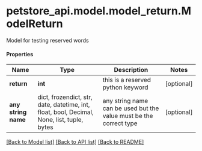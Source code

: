 # petstore_api.model.model_return.ModelReturn

Model for testing reserved words

#### Properties
Name | Type | Description | Notes
------------ | ------------- | ------------- | -------------
**return** | **int** | this is a reserved python keyword | [optional] 
**any string name** | dict, frozendict, str, date, datetime, int, float, bool, Decimal, None, list, tuple, bytes | any string name can be used but the value must be the correct type | [optional]

[[Back to Model list]](../../README.md#documentation-for-models) [[Back to API list]](../../README.md#documentation-for-api-endpoints) [[Back to README]](../../README.md)

